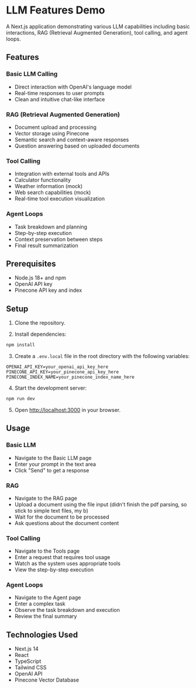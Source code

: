 # LLM Features Demo

A Next.js application demonstrating various LLM capabilities including basic interactions, RAG (Retrieval Augmented Generation), tool calling, and agent loops.

## Features

### Basic LLM Calling
- Direct interaction with OpenAI's language model
- Real-time responses to user prompts
- Clean and intuitive chat-like interface

### RAG (Retrieval Augmented Generation)
- Document upload and processing
- Vector storage using Pinecone
- Semantic search and context-aware responses
- Question answering based on uploaded documents

### Tool Calling
- Integration with external tools and APIs
- Calculator functionality
- Weather information (mock)
- Web search capabilities (mock)
- Real-time tool execution visualization

### Agent Loops
- Task breakdown and planning
- Step-by-step execution
- Context preservation between steps
- Final result summarization

## Prerequisites

- Node.js 18+ and npm
- OpenAI API key
- Pinecone API key and index

## Setup

1. Clone the repository.

2. Install dependencies:
```bash
npm install
```

3. Create a `.env.local` file in the root directory with the following variables:
```
OPENAI_API_KEY=your_openai_api_key_here
PINECONE_API_KEY=your_pinecone_api_key_here
PINECONE_INDEX_NAME=your_pinecone_index_name_here
```

4. Start the development server:
```bash
npm run dev
```

5. Open [http://localhost:3000](http://localhost:3000) in your browser.

## Usage

### Basic LLM
- Navigate to the Basic LLM page
- Enter your prompt in the text area
- Click "Send" to get a response

### RAG
- Navigate to the RAG page
- Upload a document using the file input (didn't finish the pdf parsing, so stick to simple text files, my b)
- Wait for the document to be processed
- Ask questions about the document content

### Tool Calling
- Navigate to the Tools page
- Enter a request that requires tool usage
- Watch as the system uses appropriate tools
- View the step-by-step execution

### Agent Loops
- Navigate to the Agent page
- Enter a complex task
- Observe the task breakdown and execution
- Review the final summary

## Technologies Used

- Next.js 14
- React
- TypeScript
- Tailwind CSS
- OpenAI API
- Pinecone Vector Database
